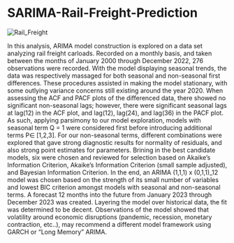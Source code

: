 # SARIMA-Rail-Freight-Prediction
![Rail_Freight](https://github.com/David-Fecht/SARIMA-Rail-Freight-Prediction/assets/159670362/abc84762-0de3-48da-ba50-8a5129c55370)

In this analysis, ARIMA model construction is explored on a data set analyzing rail freight carloads. Recorded on a monthly basis, and taken between the months of January 2000 through December 2022, 276 observations were recorded. With the model displaying seasonal trends, the data was respectively massaged for both seasonal and non-seasonal first differences. These procedures assisted in making the model stationary, with some outlying variance concerns still existing around the year 2020. When assessing the ACF and PACF plots of the differenced data, there showed no significant non-seasonal lags; however, there were significant seasonal lags at lag(12) in the ACF plot, and lag(12), lag(24), and lag(36) in the PACF plot. As such, applying parsimony to our model exploration, models with seasonal term Q = 1 were considered first before introducing additional terms P∈ [1,2,3]. For our non-seasonal terms, different combinations were explored that gave strong diagnostic results for normality of residuals, and also strong point estimates for parameters. Brining in the best candidate models, six were chosen and reviewed for selection based on Akaike’s Information Criterion, Akaike’s Information Criterion (small sample adjusted), and Bayesian Information Criterion. In the end, an ARIMA (1,1,1) x (0,1,1)_12 model was chosen based on the strength of its small number of variables and lowest BIC criterion amongst models with seasonal and non-seasonal terms. A forecast 12 months into the future from January 2023 through December 2023 was created. Layering the model over historical data, the fit was determined to be decent. Observations of the model showed that volatility around economic disruptions (pandemic, recession, monetary contraction, etc..), may recommend a different model framework using GARCH or “Long Memory” ARIMA.
